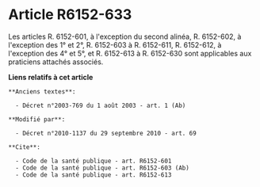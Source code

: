 # Article R6152-633

Les articles R. 6152-601, à l'exception du second alinéa, R. 6152-602, à l'exception des 1° et 2°, R. 6152-603 à R. 6152-611,
R. 6152-612, à l'exception des 4° et 5°, et R. 6152-613 à R. 6152-630 sont applicables aux praticiens attachés associés.

**Liens relatifs à cet article**

	**Anciens textes**:

	  - Décret n°2003-769 du 1 août 2003 - art. 1 (Ab)

	**Modifié par**:

	  - Décret n°2010-1137 du 29 septembre 2010 - art. 69

	**Cite**:

	  - Code de la santé publique - art. R6152-601
	  - Code de la santé publique - art. R6152-603 (Ab)
	  - Code de la santé publique - art. R6152-613
